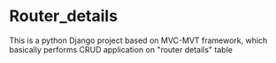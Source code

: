 # Router_details
This is a python Django project based on MVC-MVT framework, which basically performs CRUD application on "router details" table
